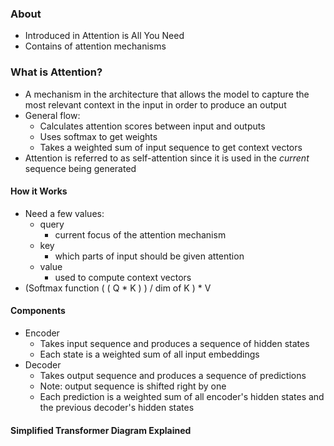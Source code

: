 ### About
* Introduced in Attention is All You Need
* Contains of attention mechanisms
### What is Attention?
* A mechanism in the architecture that allows the model to capture the most relevant context in the input in order to produce an output
* General flow:
	* Calculates attention scores between input and outputs
	* Uses softmax to get weights
	* Takes a weighted sum of input sequence to get context vectors
* Attention is referred to as self-attention since it is used in the *current* sequence being generated
#### How it Works
* Need a few values:
	* query
		* current focus of the attention mechanism
	* key
		* which parts of input should be given attention
	* value
		* used to compute context vectors
* (Softmax function ( ( Q * K ) ) / dim of K ) * V
#### Components
* Encoder
	* Takes input sequence and produces a sequence of hidden states
	* Each state is a weighted sum of all input embeddings
* Decoder
	* Takes output sequence and produces a sequence of predictions
	* Note: output sequence is shifted right by one
	* Each prediction is a weighted sum of all encoder's hidden states and the previous decoder's hidden states
#### Simplified Transformer Diagram Explained
